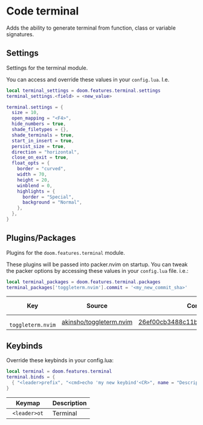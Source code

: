 # Code terminal

Adds the ability to generate terminal from function, class or variable
signatures.


## Settings

Settings for the terminal module.

You can access and override these values in your `config.lua`. I.e.
```lua
local terminal_settings = doom.features.terminal.settings
terminal_settings.<field> = <new_value>
```
```lua
terminal.settings = {
  size = 10,
  open_mapping = "<F4>",
  hide_numbers = true,
  shade_filetypes = {},
  shade_terminals = true,
  start_in_insert = true,
  persist_size = true,
  direction = "horizontal",
  close_on_exit = true,
  float_opts = {
    border = "curved",
    width = 70,
    height = 20,
    winblend = 0,
    highlights = {
      border = "Special",
      background = "Normal",
    },
  },
}
```



## Plugins/Packages

Plugins for the `doom.features.terminal` module.

These plugins will be passed into packer.nvim on startup.  You can tweak
the packer options by accessing these values in your `config.lua` file.
i.e.:

```lua
local terminal_packages = doom.features.terminal.packages
terminal_packages['toggleterm.nvim'].commit = '<my_new_commit_sha>'
```

|             Key |                  Source |                            Commit | Is Lazy? |
| --------------- | ----------------------- | --------------------------------- | -------- |
| <code> toggleterm.nvim </code> | [akinsho/toggleterm.nvim](https://github.com/akinsho/toggleterm.nvim) | [26ef00cb3488c11b14f5dcf892bbd0bda](https://github.com/akinsho/toggleterm.nvim/commit/2a787c426ef00cb3488c11b14f5dcf892bbd0bda) |      ✅ |

## Keybinds

Override these keybinds in your config.lua:

```lua
local terminal = doom.features.terminal
terminal.binds = {
  { "<leader>prefix", "<cmd>echo 'my new keybind'<CR>", name = "Description for my new keybind" }
}
```

|     Keymap | Description |
| ---------- | ----------- |
| <code> &lt;leader&gt;ot </code> |    Terminal |
